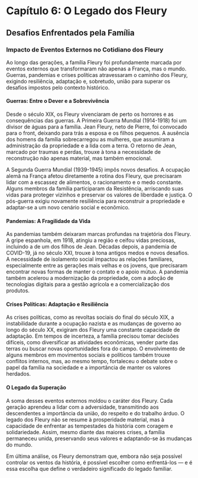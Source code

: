 
# Capítulo 6: O Legado dos Fleury

## Desafios Enfrentados pela Família

### Impacto de Eventos Externos no Cotidiano dos Fleury

Ao longo das gerações, a família Fleury foi profundamente marcada por eventos externos que transformaram não apenas a França, mas o mundo. Guerras, pandemias e crises políticas atravessaram o caminho dos Fleury, exigindo resiliência, adaptação e, sobretudo, união para superar os desafios impostos pelo contexto histórico.

#### Guerras: Entre o Dever e a Sobrevivência

Desde o século XIX, os Fleury vivenciaram de perto os horrores e as consequências das guerras. A Primeira Guerra Mundial (1914-1918) foi um divisor de águas para a família. Jean Fleury, neto de Pierre, foi convocado para o front, deixando para trás a esposa e os filhos pequenos. A ausência dos homens da família sobrecarregou as mulheres, que assumiram a administração da propriedade e a lida com a terra. O retorno de Jean, marcado por traumas e perdas, trouxe à tona a necessidade de reconstrução não apenas material, mas também emocional.

A Segunda Guerra Mundial (1939-1945) impôs novos desafios. A ocupação alemã na França afetou diretamente a rotina dos Fleury, que precisaram lidar com a escassez de alimentos, o racionamento e o medo constante. Alguns membros da família participaram da Resistência, arriscando suas vidas para proteger vizinhos e preservar os valores de liberdade e justiça. O pós-guerra exigiu novamente resiliência para reconstruir a propriedade e adaptar-se a um novo cenário social e econômico.

#### Pandemias: A Fragilidade da Vida

As pandemias também deixaram marcas profundas na trajetória dos Fleury. A gripe espanhola, em 1918, atingiu a região e ceifou vidas preciosas, incluindo a de um dos filhos de Jean. Décadas depois, a pandemia de COVID-19, já no século XXI, trouxe à tona antigos medos e novos desafios. A necessidade de isolamento social impactou as relações familiares, especialmente entre as gerações mais velhas e os jovens, que precisaram encontrar novas formas de manter o contato e o apoio mútuo. A pandemia também acelerou a modernização da propriedade, com a adoção de tecnologias digitais para a gestão agrícola e a comercialização dos produtos.

#### Crises Políticas: Adaptação e Resiliência

As crises políticas, como as revoltas sociais do final do século XIX, a instabilidade durante a ocupação nazista e as mudanças de governo ao longo do século XX, exigiram dos Fleury uma constante capacidade de adaptação. Em tempos de incerteza, a família precisou tomar decisões difíceis, como diversificar as atividades econômicas, vender parte das terras ou buscar novas oportunidades fora do campo. O envolvimento de alguns membros em movimentos sociais e políticos também trouxe conflitos internos, mas, ao mesmo tempo, fortaleceu o debate sobre o papel da família na sociedade e a importância de manter os valores herdados.

#### O Legado da Superação

A soma desses eventos externos moldou o caráter dos Fleury. Cada geração aprendeu a lidar com a adversidade, transmitindo aos descendentes a importância da união, do respeito e do trabalho árduo. O legado dos Fleury não se resume à prosperidade material, mas à capacidade de enfrentar as tempestades da história com coragem e solidariedade. Assim, mesmo diante das maiores crises, a família permaneceu unida, preservando seus valores e adaptando-se às mudanças do mundo.

Em última análise, os Fleury demonstram que, embora não seja possível controlar os ventos da história, é possível escolher como enfrentá-los — e é essa escolha que define o verdadeiro significado do legado familiar.
```
